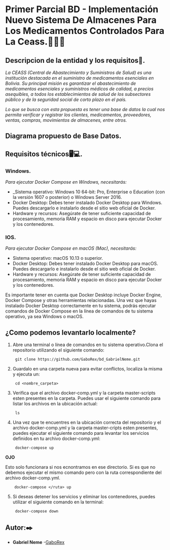# **Primer Parcial BD - Implementación  Nuevo Sistema De Almacenes Para Los Medicamentos Controlados Para La Ceass**.👨‍⚕️🏥

## **Descripcion de la entidad y los requisitos**🏢.

_La CEASS (Central de Abastecimiento y Suministros de Salud) es una institución destacada en el suministro de medicamentos esenciales en Bolivia. Su principal misión es garantizar el abastecimiento de medicamentos esenciales y suministros médicos de calidad, a precios asequibles, a todos los establecimientos de salud de los subsectores público y de la seguridad social de corto plazo en el país._

_Lo que se busca con esta propuesta es tener una base de datos la cual nos permita verificar y registrar los clientes, medicamentos, proveedores, ventas, compras, movimientos de almacenes, entre otros._

## **Diagrama propuesto de Base Datos**.


## **Requisitos técnicos**🖥💻.
### Windows.
_Para ejecutar Docker Compose en Windows, necesitarás:_

* _Sistema operativo: Windows 10 64-bit: Pro, Enterprise o Education (con la versión 1607 o posterior) o Windows Server 2016.
* Docker Desktop: Debes tener instalado Docker Desktop para Windows. Puedes descargarlo e instalarlo desde el sitio web oficial de Docker.
* Hardware y recursos: Asegúrate de tener suficiente capacidad de procesamiento, memoria RAM y espacio en disco para ejecutar Docker y los contenedores.
### IOS.
_Para ejecutar Docker Compose en macOS (Mac), necesitarás:_

* Sistema operativo: macOS 10.13 o superior.
* Docker Desktop: Debes tener instalado Docker Desktop para macOS. Puedes descargarlo e instalarlo desde el sitio web oficial de Docker.
* Hardware y recursos: Asegúrate de tener suficiente capacidad de procesamiento, memoria RAM y espacio en disco para ejecutar 
Docker y los contenedores.

Es importante tener en cuenta que Docker Desktop incluye Docker Engine, Docker Compose y otras herramientas relacionadas. Una vez que hayas instalado Docker Desktop correctamente en tu sistema, podrás ejecutar comandos de Docker Compose en la línea de comandos de tu sistema operativo, ya sea Windows o macOS.

## **¿Como podemos levantarlo localmente?**

1. Abre una terminal o línea de comandos en tu sistema operativo.Clona el repositorio utilizando el siguiente comando:

        git clone https://github.com/GaboRex/bd_GabrielNeme.git

2. Guardalo en una carpeta nueva para evitar conflictos, localiza la misma y ejecuta un:

        cd <nombre_carpeta>
3. Verifica que el archivo docker-comp.yml y la carpeta master-scripts esten presentes en la carpeta. Puedes usar el siguiente comando para listar los archivos en la ubicación actual:

        ls
4. Una vez que te encuentres en la ubicación correcta del repositorio y el archivo docker-comp.yml y la carpeta master-cripts esten presentes, puedes ejecutar el siguiente comando para levantar los servicios definidos en tu archivo docker-comp.yml:

        docker-compose up

**OJO**

Esto solo funcionara si nos ecnontramos en ese directorio. Si es que no debemos ejecutar el mismo comando pero con la ruta correspondiente del archivo docker-comp.yml.

        docker-compose </ruta> up

5. Si deseas detener los servicios y eliminar los contenedores, puedes utilizar el siguiente comando en la terminal:

        docker-compose down


## Autor:✒️

* **Gabriel Neme** -[GaboRex](https://github.com/GaboRex)






